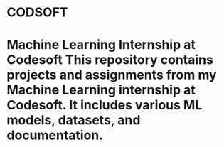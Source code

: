 # CODSOFT
# Machine Learning Internship at Codesoft  This repository contains projects and assignments from my Machine Learning internship at Codesoft. It includes various ML models, datasets, and documentation.
